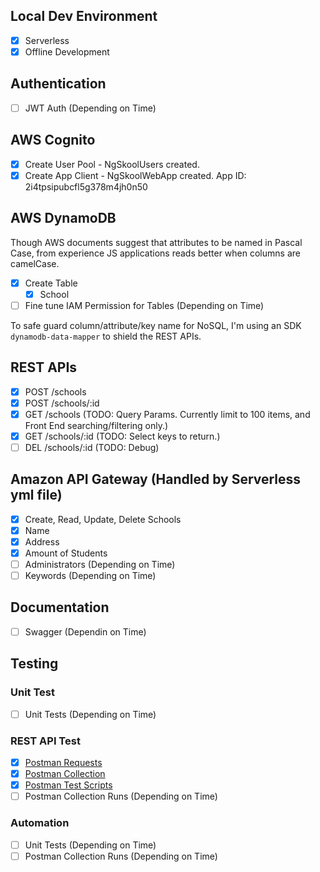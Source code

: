## Local Dev Environment

- [x] Serverless
- [x] Offline Development

## Authentication 

- [ ] JWT Auth (Depending on Time)

## AWS Cognito

- [x] Create User Pool - NgSkoolUsers created.
- [x] Create App Client - NgSkoolWebApp created. App ID: 2i4tpsipubcfl5g378m4jh0n50

## AWS DynamoDB

Though AWS documents suggest that attributes to be named in Pascal Case, from experience JS applications reads better when columns are camelCase.

- [x] Create Table
  - [x] School
- [ ] Fine tune IAM Permission for Tables (Depending on Time)

To safe guard column/attribute/key name for NoSQL, I'm using an SDK `dynamodb-data-mapper` to shield the REST APIs.

## REST APIs

- [x] POST /schools
- [x] POST /schools/:id
- [x] GET /schools      (TODO: Query Params. Currently limit to 100 items, and Front End searching/filtering only.)
- [x] GET /schools/:id  (TODO: Select keys to return.)
- [ ] DEL /schools/:id  (TODO: Debug)

## Amazon API Gateway (Handled by Serverless yml file)

- [x] Create, Read, Update, Delete Schools
- [x] Name
- [x] Address
- [x] Amount of Students
- [ ] Administrators (Depending on Time)
- [ ] Keywords (Depending on Time)

## Documentation 

- [ ] Swagger (Dependin on Time)

## Testing

### Unit Test

- [ ] Unit Tests (Depending on Time)

### REST API Test

- [x] [Postman Requests](./testing#postman-requrests)
- [x] [Postman Collection](./testing/#postman-collection)
- [x] [Postman Test Scripts](./testing/postman-test-scripts)
- [ ] Postman Collection Runs (Depending on Time)

### Automation

- [ ] Unit Tests (Depending on Time)
- [ ] Postman Collection Runs (Depending on Time)

